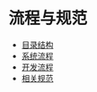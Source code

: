 # 流程与规范
* [目录结构](/start/directory.md)
* [系统流程](/start/systemprocess.md)
* [开发流程](/start/developmentprocess.md)
* [相关规范](/start/namingconventions.md)
